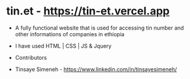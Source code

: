 # tin.et - https://tin-et.vercel.app

- A fully functional website that is used for accessing tin number and other informations of companies in ethiopia

- I have used HTML | CSS | JS & Jquery

- Contributors
- Tinsaye Simeneh - https://www.linkedin.com/in/tinsayesimeneh/
